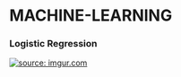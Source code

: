 # MACHINE-LEARNING

### Logistic Regression 
<a href="https://imgur.com/ECVOQyZ"><img src="https://i.imgur.com/ECVOQyZ.png" title="source: imgur.com" /></a>
